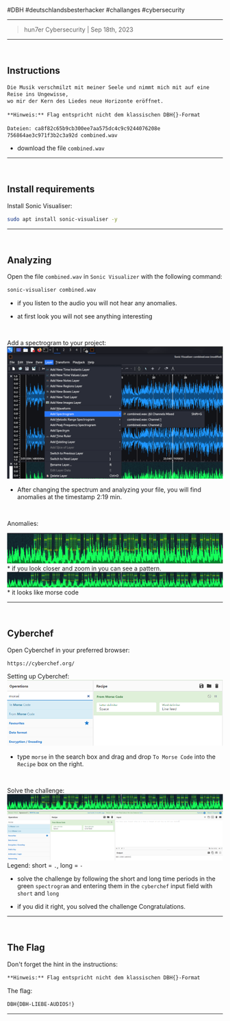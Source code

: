 #DBH #deutschlandsbesterhacker #challanges #cybersecurity 

---
> hun7er Cybersecurity | Sep 18th, 2023
---
<br />

## Instructions


```
Die Musik verschmilzt mit meiner Seele und nimmt mich mit auf eine Reise ins Ungewisse, 
wo mir der Kern des Liedes neue Horizonte eröffnet.

**Hinweis:** Flag entspricht nicht dem klassischen DBH{}-Format

Dateien: ca8f82c65b9cb300ee7aa575dc4c9c9244076208e 756864ae3c971f3b2c3a92d combined.wav
```

* download the file `combined.wav`
---
<br />

## Install requirements


Install Sonic Visualiser:
```bash 
sudo apt install sonic-visualiser -y
```
---
<br />

## Analyzing

Open the file `combined.wav` in `Sonic Visualizer` with the following command:
```bash
sonic-visualiser combined.wav 
```

* if you listen to the audio you will not hear any anomalies. 

* at first look you will not see anything interesting

<br />

Add a spectrogram to your project:
<img src='https://github.com/hun7erCybersecurity/CTF-Writeups/blob/main/DBH-qualifiers-2023/stego/audio/img/Pasted image 20230918191414.png' alt='Add an Spectrogram'>
* After changing the spectrum and analyzing your file, you will find anomalies at the timestamp 2:19 min.

<br />

Anomalies:

<img src='https://github.com/hun7erCybersecurity/CTF-Writeups/blob/main/DBH-qualifiers-2023/stego/audio/img/Pasted image 20230918191906.png' alt='Anomalies'>
* if you look closer and zoom in you can see a pattern.

<img src='https://github.com/hun7erCybersecurity/CTF-Writeups/blob/main/DBH-qualifiers-2023/stego/audio/img/Pasted image 20230918192109.png' alt='Anomalies Zoomed'>
* it looks like morse code

---
<br />

## Cyberchef

Open Cyberchef in your preferred browser:
```https
https://cyberchef.org/
```

Setting up Cyberchef:
<img src='https://github.com/hun7erCybersecurity/CTF-Writeups/blob/main/DBH-qualifiers-2023/stego/audio/img/Pasted image 20230918192632.png' alt='Setting up Cyberchef'>
* type `morse` in the search box and drag and drop `To Morse Code` into the `Recipe` box on the right.

<br />

Solve the challenge:
<img src='https://github.com/hun7erCybersecurity/CTF-Writeups/blob/main/DBH-qualifiers-2023/stego/audio/img/Pasted image 20230918192109.png' alt='Solve the challenge1'>
<img src='https://github.com/hun7erCybersecurity/CTF-Writeups/blob/main/DBH-qualifiers-2023/stego/audio/img/Pasted image 20230918193136.png' alt='Solve the challenge2'>
Legend: short = `.`, long = `-`

* solve the challenge by following the short and long time periods in the green `spectrogram` and entering them in the `cyberchef` input field with `short` and `long` 

* if you did it right, you solved the challenge Congratulations.

---
<br />

## The Flag

Don't forget the hint in the instructions:
```txt
**Hinweis:** Flag entspricht nicht dem klassischen DBH{}-Format
```

The flag:
```txt
DBH{DBH-LIEBE-AUDIOS!}
```
---
